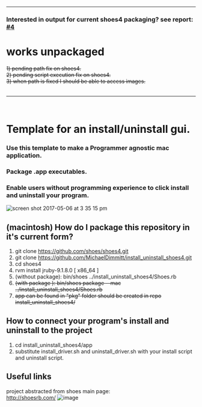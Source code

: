 <hr>

### Interested in output for current shoes4 packaging? see report: [#4](../../../../MichaelDimmitt/install_uninstall_shoes4/issues/4)

# works unpackaged

~~1) pending path fix on shoes4.~~<br>
~~2) pending script execution fix on shoes4.~~<br>
~~3) when path is fixed I should be able to access images.~~<br><br>

</b><hr><br>
# Template for an install/uninstall gui.
### Use this template to make a Programmer agnostic mac application.
### Package .app executables.
### Enable users without programming experience to click install and uninstall your program.

![screen shot 2017-05-06 at 3 35 15 pm](https://cloud.githubusercontent.com/assets/11463275/25775377/cf6d9942-3271-11e7-80fe-0a11e757883a.png)

## (macintosh) How do I package this repository in it's current form?
1) git clone https://github.com/shoes/shoes4.git
2) git clone https://github.com/MichaelDimmitt/install_uninstall_shoes4.git
3) cd shoes4
4) rvm install jruby-9.1.8.0 [ x86_64 ]
5) (without package): bin/shoes ../install_uninstall_shoes4/Shoes.rb
6) ~~(with package   ): bin/shoes package --mac ../install_uninstall_shoes4/Shoes.rb~~
7) ~~app can be found in "pkg" folder should be created in repo install_uninstall_shoes4/~~

## How to connect your program's install and uninstall to the project
1) cd install_uninstall_shoes4/app
2) substitute install_driver.sh and uninstall_driver.sh with your install script and uninstall script.

## Useful links

project abstracted from shoes main page:<br>
http://shoesrb.com/
![image](https://cloud.githubusercontent.com/assets/11463275/25774919/c945e2aa-3266-11e7-870e-6b0146bb825e.png)
